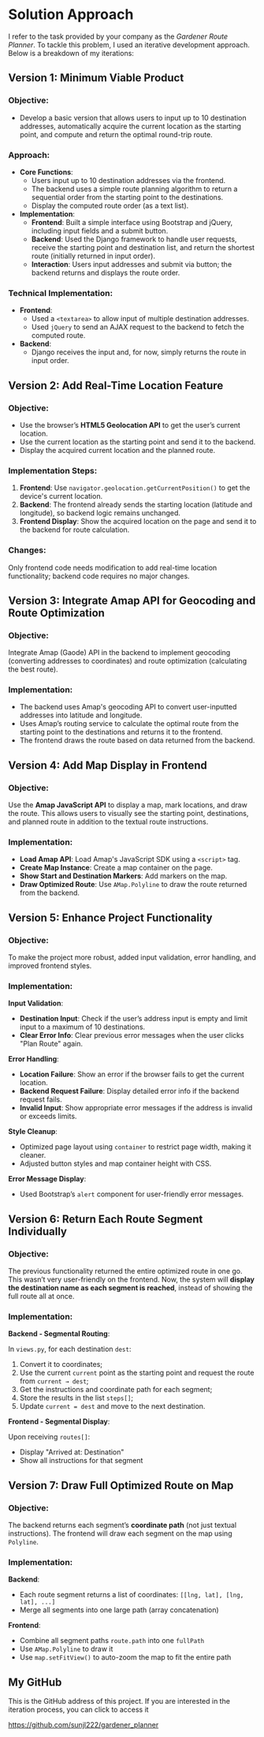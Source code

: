 # Solution Approach

I refer to the task provided by your company as the *Gardener Route Planner*. To tackle this problem, I used an iterative development approach. Below is a breakdown of my iterations:

## Version 1: Minimum Viable Product

### Objective:

- Develop a basic version that allows users to input up to 10 destination addresses, automatically acquire the current location as the starting point, and compute and return the optimal round-trip route.

### Approach:

- **Core Functions**:
  - Users input up to 10 destination addresses via the frontend.
  - The backend uses a simple route planning algorithm to return a sequential order from the starting point to the destinations.
  - Display the computed route order (as a text list).
- **Implementation**:
  - **Frontend**: Built a simple interface using Bootstrap and jQuery, including input fields and a submit button.
  - **Backend**: Used the Django framework to handle user requests, receive the starting point and destination list, and return the shortest route (initially returned in input order).
  - **Interaction**: Users input addresses and submit via button; the backend returns and displays the route order.

### Technical Implementation:

- **Frontend**:
  - Used a `<textarea>` to allow input of multiple destination addresses.
  - Used `jQuery` to send an AJAX request to the backend to fetch the computed route.
- **Backend**:
  - Django receives the input and, for now, simply returns the route in input order.

## Version 2: Add Real-Time Location Feature

### Objective:

- Use the browser’s **HTML5 Geolocation API** to get the user’s current location.
- Use the current location as the starting point and send it to the backend.
- Display the acquired current location and the planned route.

### Implementation Steps:

1. **Frontend**: Use `navigator.geolocation.getCurrentPosition()` to get the device's current location.
2. **Backend**: The frontend already sends the starting location (latitude and longitude), so backend logic remains unchanged.
3. **Frontend Display**: Show the acquired location on the page and send it to the backend for route calculation.

### Changes:

Only frontend code needs modification to add real-time location functionality; backend code requires no major changes.

## Version 3: Integrate Amap API for Geocoding and Route Optimization

### Objective:

Integrate Amap (Gaode) API in the backend to implement geocoding (converting addresses to coordinates) and route optimization (calculating the best route).

### Implementation:

- The backend uses Amap's geocoding API to convert user-inputted addresses into latitude and longitude.
- Uses Amap’s routing service to calculate the optimal route from the starting point to the destinations and returns it to the frontend.
- The frontend draws the route based on data returned from the backend.

## Version 4: Add Map Display in Frontend

### Objective:

Use the **Amap JavaScript API** to display a map, mark locations, and draw the route. This allows users to visually see the starting point, destinations, and planned route in addition to the textual route instructions.

### Implementation:

- **Load Amap API**: Load Amap's JavaScript SDK using a `<script>` tag.
- **Create Map Instance**: Create a map container on the page.
- **Show Start and Destination Markers**: Add markers on the map.
- **Draw Optimized Route**: Use `AMap.Polyline` to draw the route returned from the backend.

## Version 5: Enhance Project Functionality

### Objective:

To make the project more robust, added input validation, error handling, and improved frontend styles.

### Implementation:

**Input Validation**:

- **Destination Input**: Check if the user’s address input is empty and limit input to a maximum of 10 destinations.
- **Clear Error Info**: Clear previous error messages when the user clicks "Plan Route" again.

**Error Handling**:

- **Location Failure**: Show an error if the browser fails to get the current location.
- **Backend Request Failure**: Display detailed error info if the backend request fails.
- **Invalid Input**: Show appropriate error messages if the address is invalid or exceeds limits.

**Style Cleanup**:

- Optimized page layout using `container` to restrict page width, making it cleaner.
- Adjusted button styles and map container height with CSS.

**Error Message Display**:

- Used Bootstrap’s `alert` component for user-friendly error messages.

## Version 6: Return Each Route Segment Individually

### Objective:

The previous functionality returned the entire optimized route in one go. This wasn’t very user-friendly on the frontend. Now, the system will **display the destination name as each segment is reached**, instead of showing the full route all at once.

### Implementation:

**Backend - Segmental Routing**:

In `views.py`, for each destination `dest`:

1. Convert it to coordinates;
2. Use the current `current` point as the starting point and request the route from `current → dest`;
3. Get the instructions and coordinate path for each segment;
4. Store the results in the list `steps[]`;
5. Update `current = dest` and move to the next destination.

**Frontend - Segmental Display**:

Upon receiving `routes[]`:

- Display "Arrived at: Destination"
- Show all instructions for that segment

## Version 7: Draw Full Optimized Route on Map

### Objective:

The backend returns each segment’s **coordinate path** (not just textual instructions). The frontend will draw each segment on the map using `Polyline`.

### Implementation:

**Backend**:

- Each route segment returns a list of coordinates: `[[lng, lat], [lng, lat], ...]`
- Merge all segments into one large path (array concatenation)

**Frontend**:

- Combine all segment paths `route.path` into one `fullPath`
- Use `AMap.Polyline` to draw it
- Use `map.setFitView()` to auto-zoom the map to fit the entire path

## My GitHub

This is the GitHub address of this project. If you are interested in the iteration process, you can click to access it

https://github.com/sunjl222/gardener_planner